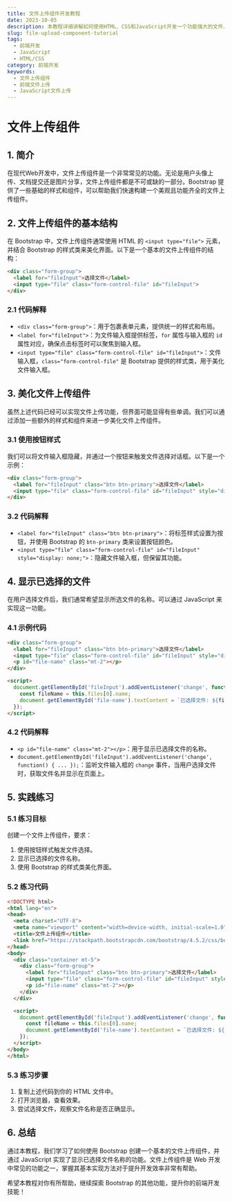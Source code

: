 ```yaml
---
title: 文件上传组件开发教程
date: 2023-10-05
description: 本教程详细讲解如何使用HTML、CSS和JavaScript开发一个功能强大的文件上传组件，适用于前端开发人员。
slug: file-upload-component-tutorial
tags:
  - 前端开发
  - JavaScript
  - HTML/CSS
category: 前端开发
keywords:
  - 文件上传组件
  - 前端文件上传
  - JavaScript文件上传
---
```


# 文件上传组件

## 1. 简介

在现代Web开发中，文件上传组件是一个非常常见的功能。无论是用户头像上传、文档提交还是图片分享，文件上传组件都是不可或缺的一部分。Bootstrap 提供了一些基础的样式和组件，可以帮助我们快速构建一个美观且功能齐全的文件上传组件。

## 2. 文件上传组件的基本结构

在 Bootstrap 中，文件上传组件通常使用 HTML 的 `<input type="file">` 元素，并结合 Bootstrap 的样式类来美化界面。以下是一个基本的文件上传组件的结构：

```html
<div class="form-group">
  <label for="fileInput">选择文件</label>
  <input type="file" class="form-control-file" id="fileInput">
</div>
```

### 2.1 代码解释

- `<div class="form-group">`：用于包裹表单元素，提供统一的样式和布局。
- `<label for="fileInput">`：为文件输入框提供标签，`for` 属性与输入框的 `id` 属性对应，确保点击标签时可以聚焦到输入框。
- `<input type="file" class="form-control-file" id="fileInput">`：文件输入框，`class="form-control-file"` 是 Bootstrap 提供的样式类，用于美化文件输入框。

## 3. 美化文件上传组件

虽然上述代码已经可以实现文件上传功能，但界面可能显得有些单调。我们可以通过添加一些额外的样式和组件来进一步美化文件上传组件。

### 3.1 使用按钮样式

我们可以将文件输入框隐藏，并通过一个按钮来触发文件选择对话框。以下是一个示例：

```html
<div class="form-group">
  <label for="fileInput" class="btn btn-primary">选择文件</label>
  <input type="file" class="form-control-file" id="fileInput" style="display: none;">
</div>
```

### 3.2 代码解释

- `<label for="fileInput" class="btn btn-primary">`：将标签样式设置为按钮，并使用 Bootstrap 的 `btn-primary` 类来设置按钮颜色。
- `<input type="file" class="form-control-file" id="fileInput" style="display: none;">`：隐藏文件输入框，但保留其功能。

## 4. 显示已选择的文件

在用户选择文件后，我们通常希望显示所选文件的名称。可以通过 JavaScript 来实现这一功能。

### 4.1 示例代码

```html
<div class="form-group">
  <label for="fileInput" class="btn btn-primary">选择文件</label>
  <input type="file" class="form-control-file" id="fileInput" style="display: none;">
  <p id="file-name" class="mt-2"></p>
</div>

<script>
  document.getElementById('fileInput').addEventListener('change', function() {
    const fileName = this.files[0].name;
    document.getElementById('file-name').textContent = `已选择文件: ${fileName}`;
  });
</script>
```

### 4.2 代码解释

- `<p id="file-name" class="mt-2"></p>`：用于显示已选择文件的名称。
- `document.getElementById('fileInput').addEventListener('change', function() { ... });`：监听文件输入框的 `change` 事件，当用户选择文件时，获取文件名并显示在页面上。

## 5. 实践练习

### 5.1 练习目标

创建一个文件上传组件，要求：
1. 使用按钮样式触发文件选择。
2. 显示已选择的文件名称。
3. 使用 Bootstrap 的样式类美化界面。

### 5.2 练习代码

```html
<!DOCTYPE html>
<html lang="en">
<head>
  <meta charset="UTF-8">
  <meta name="viewport" content="width=device-width, initial-scale=1.0">
  <title>文件上传组件</title>
  <link href="https://stackpath.bootstrapcdn.com/bootstrap/4.5.2/css/bootstrap.min.css" rel="stylesheet">
</head>
<body>
  <div class="container mt-5">
    <div class="form-group">
      <label for="fileInput" class="btn btn-primary">选择文件</label>
      <input type="file" class="form-control-file" id="fileInput" style="display: none;">
      <p id="file-name" class="mt-2"></p>
    </div>
  </div>

  <script>
    document.getElementById('fileInput').addEventListener('change', function() {
      const fileName = this.files[0].name;
      document.getElementById('file-name').textContent = `已选择文件: ${fileName}`;
    });
  </script>
</body>
</html>
```

### 5.3 练习步骤

1. 复制上述代码到你的 HTML 文件中。
2. 打开浏览器，查看效果。
3. 尝试选择文件，观察文件名称是否正确显示。

## 6. 总结

通过本教程，我们学习了如何使用 Bootstrap 创建一个基本的文件上传组件，并通过 JavaScript 实现了显示已选择文件名称的功能。文件上传组件是 Web 开发中常见的功能之一，掌握其基本实现方法对于提升开发效率非常有帮助。

希望本教程对你有所帮助，继续探索 Bootstrap 的其他功能，提升你的前端开发技能！